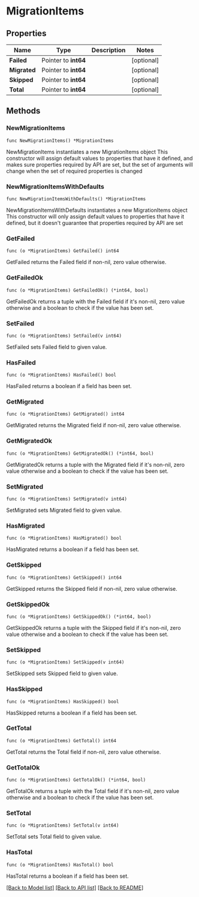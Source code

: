 # MigrationItems

## Properties

Name | Type | Description | Notes
------------ | ------------- | ------------- | -------------
**Failed** | Pointer to **int64** |  | [optional] 
**Migrated** | Pointer to **int64** |  | [optional] 
**Skipped** | Pointer to **int64** |  | [optional] 
**Total** | Pointer to **int64** |  | [optional] 

## Methods

### NewMigrationItems

`func NewMigrationItems() *MigrationItems`

NewMigrationItems instantiates a new MigrationItems object
This constructor will assign default values to properties that have it defined,
and makes sure properties required by API are set, but the set of arguments
will change when the set of required properties is changed

### NewMigrationItemsWithDefaults

`func NewMigrationItemsWithDefaults() *MigrationItems`

NewMigrationItemsWithDefaults instantiates a new MigrationItems object
This constructor will only assign default values to properties that have it defined,
but it doesn't guarantee that properties required by API are set

### GetFailed

`func (o *MigrationItems) GetFailed() int64`

GetFailed returns the Failed field if non-nil, zero value otherwise.

### GetFailedOk

`func (o *MigrationItems) GetFailedOk() (*int64, bool)`

GetFailedOk returns a tuple with the Failed field if it's non-nil, zero value otherwise
and a boolean to check if the value has been set.

### SetFailed

`func (o *MigrationItems) SetFailed(v int64)`

SetFailed sets Failed field to given value.

### HasFailed

`func (o *MigrationItems) HasFailed() bool`

HasFailed returns a boolean if a field has been set.

### GetMigrated

`func (o *MigrationItems) GetMigrated() int64`

GetMigrated returns the Migrated field if non-nil, zero value otherwise.

### GetMigratedOk

`func (o *MigrationItems) GetMigratedOk() (*int64, bool)`

GetMigratedOk returns a tuple with the Migrated field if it's non-nil, zero value otherwise
and a boolean to check if the value has been set.

### SetMigrated

`func (o *MigrationItems) SetMigrated(v int64)`

SetMigrated sets Migrated field to given value.

### HasMigrated

`func (o *MigrationItems) HasMigrated() bool`

HasMigrated returns a boolean if a field has been set.

### GetSkipped

`func (o *MigrationItems) GetSkipped() int64`

GetSkipped returns the Skipped field if non-nil, zero value otherwise.

### GetSkippedOk

`func (o *MigrationItems) GetSkippedOk() (*int64, bool)`

GetSkippedOk returns a tuple with the Skipped field if it's non-nil, zero value otherwise
and a boolean to check if the value has been set.

### SetSkipped

`func (o *MigrationItems) SetSkipped(v int64)`

SetSkipped sets Skipped field to given value.

### HasSkipped

`func (o *MigrationItems) HasSkipped() bool`

HasSkipped returns a boolean if a field has been set.

### GetTotal

`func (o *MigrationItems) GetTotal() int64`

GetTotal returns the Total field if non-nil, zero value otherwise.

### GetTotalOk

`func (o *MigrationItems) GetTotalOk() (*int64, bool)`

GetTotalOk returns a tuple with the Total field if it's non-nil, zero value otherwise
and a boolean to check if the value has been set.

### SetTotal

`func (o *MigrationItems) SetTotal(v int64)`

SetTotal sets Total field to given value.

### HasTotal

`func (o *MigrationItems) HasTotal() bool`

HasTotal returns a boolean if a field has been set.


[[Back to Model list]](../README.md#documentation-for-models) [[Back to API list]](../README.md#documentation-for-api-endpoints) [[Back to README]](../README.md)


